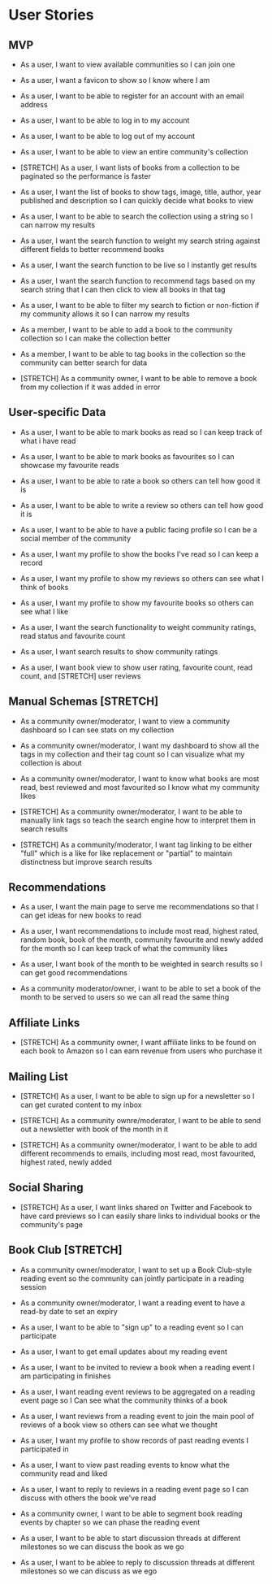 # User Stories

## MVP

* As a user, I want to view available communities so I can join one

* As a user, I want a favicon to show so I know where I am 

* As a user, I want to be able to register for an account with an email address
* As a user, I want to be able to log in to my account
* As a user, I want to be able to log out of my account

* As a user, I want to be able to view an entire community's collection
* [STRETCH] As a user, I want lists of books from a collection to be paginated so the performance is faster
* As a user, I want the list of books to show tags, image, title, author, year published and description so I can quickly decide what books to view

* As a user, I want to be able to search the collection using a string so I can narrow my results
* As a user, I want the search function to weight my search string against different fields to better recommend books
* As a user, I want the search function to be live so I instantly get results
* As a user, I want the search function to recommend tags based on my search string that I can then click to view all books in that tag
* As a user, I want to be able to filter my search to fiction or non-fiction if my community allows it so I can narrow my results

* As a member, I want to be able to add a book to the community collection so I can make the collection better
* As a member, I want to be able to tag books in the collection so the community can better search for data

* [STRETCH] As a community owner, I want to be able to remove a book from my collection if it was added in error

## User-specific Data

* As a user, I want to be able to mark books as read so I can keep track of what i have read
* As a user, I want to be able to mark books as favourites so I can showcase my favourite reads
* As a user, I want to be able to rate a book so others can tell how good it is
* As a user, I want to be able to write a review so others can tell how good it is

* As a user, I want to be able to have a public facing profile so I can be a social member of the community
* As a user, I want my profile to show the books I've read so I can keep a record
* As a user, I want my profile to show my reviews so others can see what I think of books
* As a user, I want my profile to show my favourite books so others can see what I like

* As a user, I want the search functionality to weight community ratings, read status and favourite count

* As a user, I want search results to show community ratings
* As a user, I want book view to show user rating, favourite count, read count, and [STRETCH] user reviews

## Manual Schemas [STRETCH]

* As a community owner/moderator, I want to view a community dashboard so I can see stats on my collection
* As a community owner/moderator, I want my dashboard to show all the tags in my collection and their tag count so I can visualize what my collection is about
* As a community owner/moderator, I want to know what books are most read, best reviewed and most favourited so I know what my community likes

* [STRETCH] As a community owner/moderator, I want to be able to manually link tags so teach the search engine how to interpret them in search results
* [STRETCH] As a community/moderator, I want tag linking to be either "full" which is a like for like replacement or "partial" to maintain distinctness but improve search results

## Recommendations

* As a user, I want the main page to serve me recommendations so that I can get ideas for new books to read
* As a user, I want recommendations to include most read, highest rated, random book, book of the month, community favourite and newly added for the month so I can keep track of what the community likes
* As a user, I want book of the month to be weighted in search results so I can get good recommendations

* As a community moderator/owner, i want to be able to set a book of the month to be served to users so we can all read the same thing

## Affiliate Links

* [STRETCH] As a community owner, I want affiliate links to be found on each book to Amazon so I can earn revenue from users who purchase it

## Mailing List

* [STRETCH] As a user, I want to be able to sign up for a newsletter so I can get curated content to my inbox

* [STRETCH] As a community ownre/moderator, I want to be able to send out a newsletter with book of the month in it
* [STRETCH] As a community owner/moderator, I want to be able to add different recommends to emails, including most read, most favourited, highest rated, newly added

## Social Sharing

* [STRETCH] As a user, I want links shared on Twitter and Facebook to have card previews so I can easily share links to individual books or the community's page

## Book Club [STRETCH]

* As a community owner/moderator, I want to set up a Book Club-style reading event so the community can jointly participate in a reading session
* As a community owner/moderator, I want a reading event to have a read-by date to set an expiry
* As a user, I want to be able to "sign up" to a reading event so I can participate
* As a user, I want to get email updates about my reading event
* As a user, I want to be invited to review a book when a reading event I am participating in finishes
* As a user, I want reading event reviews to be aggregated on a reading event page so I Can see what the community thinks of a book
* As a user, I want reviews from a reading event to join the main pool of reviews of a book view so others can see what we thought
* As a user, I want my profile to show records of past reading events I participated in
* As a user, I want to view past reading events to know what the community read and liked

* As a user, I want to reply to reviews in a reading event page so I can discuss with others the book we've read

* As a community owner, I want to be able to segment book reading events by chapter so we can phase the reading event
* As a user, I want to be able to start discussion threads at different milestones so we can discuss the book as we go
* As a user, I want to be ablee to reply to discussion threads at different milestones so we can discuss as we ego